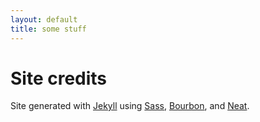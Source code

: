 ```yaml
---
layout: default
title: some stuff
---
```


# Site credits
Site generated with [Jekyll](http://jekyllrb.com/) using [Sass](http://sass-lang.com/), [Bourbon](http://bourbon.io/), and [Neat](http://neat.bourbon.io/).
